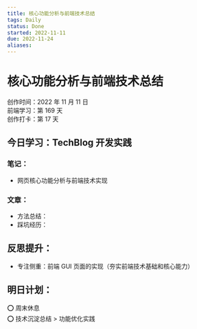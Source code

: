 ```yaml
---
title: 核心功能分析与前端技术总结
tags: Daily
status: Done
started: 2022-11-11
due: 2022-11-24
aliases: 
---
```

# 核心功能分析与前端技术总结
创作时间：2022 年 11 月 11 日  
前端学习：第 169 天  
创作打卡：第 17 天
## 今日学习：TechBlog 开发实践
### 笔记：
- 网页核心功能分析与前端技术实现
### 文章：
- 方法总结：
- 踩坑经历：
## 反思提升：
- 专注侧重：前端 GUI 页面的实现（夯实前端技术基础和核心能力）
## 明日计划：
⭕ 周末休息  
⭕ 技术沉淀总结 > 功能优化实践
